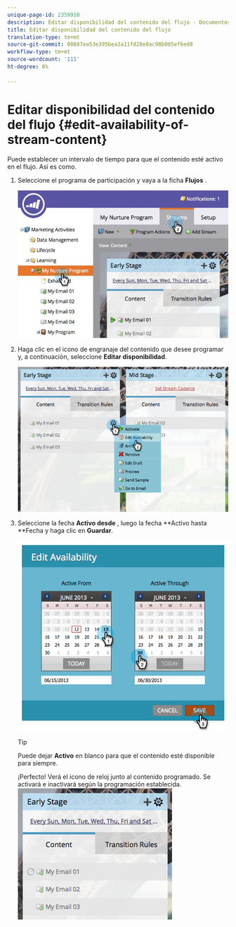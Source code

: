 ```yaml
---
unique-page-id: 2359910
description: Editar disponibilidad del contenido del flujo - Documentos de marketing - Documentación del producto
title: Editar disponibilidad del contenido del flujo
translation-type: tm+mt
source-git-commit: 00887ea53e395bea3a11fd28e0ac98b085ef6ed8
workflow-type: tm+mt
source-wordcount: '111'
ht-degree: 0%

---
```



# Editar disponibilidad del contenido del flujo {#edit-availability-of-stream-content}

Puede establecer un intervalo de tiempo para que el contenido esté activo en el flujo. Así es como.

1. Seleccione el programa de participación y vaya a la ficha **Flujos** .

   ![](assets/cloneasteam-2.jpg)

1. Haga clic en el icono de engranaje del contenido que desee programar y, a continuación, seleccione **Editar disponibilidad**.

   ![](assets/image2014-9-15-17-3a35-3a56.png)

1. Seleccione la fecha **Activo desde** , luego la fecha **Activo hasta **Fecha y haga clic en **Guardar**.

   ![](assets/image2014-9-15-17-3a36-3a0.png)

   >[!TIP]
   >
   >Puede dejar **Activo** en blanco para que el contenido esté disponible para siempre.

   ¡Perfecto! Verá el icono de reloj junto al contenido programado. Se activará e inactivará según la programación establecida.   ![](assets/image2014-9-15-17-3a36-3a4.png)

